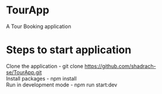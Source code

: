 # TourApp
A Tour Booking application

# Steps to start application
Clone the application - git clone https://github.com/shadrach-se/TourApp.git \
Install packages - npm install \
Run in development mode - npm run start:dev

